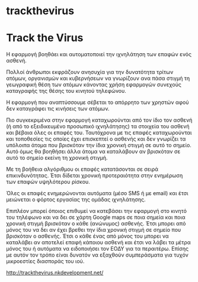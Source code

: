 # trackthevirus

# Track the Virus

Η εφαρμογή βοηθάει και αυτοματοποιεί την ιχνηλάτηση των επαφών ενός ασθενή.

Πολλοί άνθρωποι εκφράζουν ανησυχία για την δυνατότητα τρίτων ατόμων, οργανισμών και κυβερνήσεων να γνωρίζουν ανα πάσα στιγμή τη γεωγραφική θέση των ατόμων κάνοντας χρήση εφαρμογών συνεχούς καταγραφής της θέσης του κινητού τηλεφώνου.

Η εφαρμογή που αναπτύσσουμε σέβεται το απόρρητο των χρηστών αφού δεν καταγράφει τις κινήσεις των ατόμων.

Πιο συγκεκριμένα στην εφαρμογή καταχωρούνται από τον ίδιο τον ασθενή (ή από το εξειδικευμένο προσωπικό ιχνηλάτησης) τα στοιχεία του ασθενή και βέβαια όλες οι επαφές του. Ταυτόχρονα με τις επαφές καταχωρούνται και τοποθεσίες τις οποίες έχει επισκεπτεί ο ασθενής και δεν γνωρίζει τα υπόλοιπα άτομα που βρισκόταν την ίδια χρονική στιγμή σε αυτό το σημείο. Αυτό όμως θα βοηθήσει άλλα άτομα να καταλάβουν αν βρισκόταν σε αυτό το σημείο εκείνη τη χρονική στιγμή.

Με τη βοήθεια αλγόριθμου οι επαφές κατατάσονται σε σειρά επικινδυνότητας. Έτσι δίδεται χρονική προτεραιότητα στην ενημέρωση των επαφών υψηλότερου ρίσκου.

Όλες οι επαφές ενημερώνονται αυτόματα (μέσο SMS ή με email) και έτσι μειώνεται ο φόρτος εργασίας της ομάδας ιχνηλάτησης.

Επιπλέον μπορεί όποιος επιθυμεί να κατεβάσει την εφαρμογή στο κινητό του τηλέφωνο και να δει σε χάρτη Google maps σε ποια σημεία και ποια χρονική στιγμή βρισκόταν ο κάθε (ανώνυμος) ασθενής. Έτσι μπορει από μόνος του να δει αν έχει βρεθει την ίδια χρονική στιγμή σε σημείο που βρισκόταν ο ασθενής. Έτσι ο κάθε ένας από μόνος του μπορει να καταλάβει αν αποτελεί επαφή κάποιου ασθενή και έτσι να λάβει τα μέτρα μόνος του ή αυτόματα να ειδοποιήσει τον ΕΟΔΥ για τα περαιτέρω. Επίσης με αυτόν τον τρόπο είναι δυνατόν να εξαχθούν συμπεράσματα για τυχόν μικροεστίες διασποράς του ιού.

http://trackthevirus.nkdevelopment.net/
